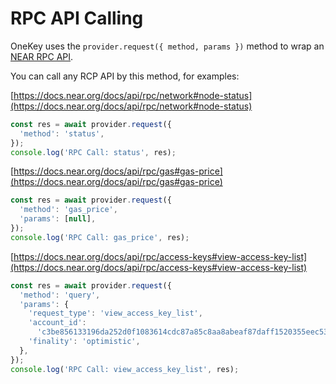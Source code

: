 # RPC API Calling

OneKey uses the `provider.request({ method, params })` method to wrap an [NEAR RPC API](https://docs.near.org/docs/api/rpc).

You can call any RCP API by this method, for examples:&#x20;

[https://docs.near.org/docs/api/rpc/network#node-status](https://docs.near.org/docs/api/rpc/network#node-status)

```javascript
const res = await provider.request({
  'method': 'status',
});
console.log('RPC Call: status', res);
```

[https://docs.near.org/docs/api/rpc/gas#gas-price](https://docs.near.org/docs/api/rpc/gas#gas-price)

```javascript
const res = await provider.request({
  'method': 'gas_price',
  'params': [null],
});
console.log('RPC Call: gas_price', res);
```

[https://docs.near.org/docs/api/rpc/access-keys#view-access-key-list](https://docs.near.org/docs/api/rpc/access-keys#view-access-key-list)

```javascript
const res = await provider.request({
  'method': 'query',
  'params': {
    'request_type': 'view_access_key_list',
    'account_id':
      'c3be856133196da252d0f1083614cdc87a85c8aa8abeaf87daff1520355eec53',
    'finality': 'optimistic',
  },
});
console.log('RPC Call: view_access_key_list', res);
```
